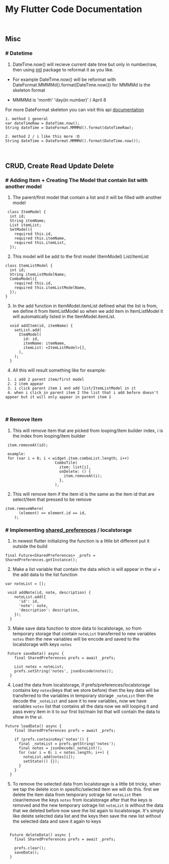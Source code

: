 # My Flutter Code Documentation 

<br />

## Misc

### # Datetime
1. DateTime.now() will recieve current date time but only in number/raw, then using [intl](https://pub.dev/packages/intl) package to reformat it as you like. 

- For example DateTime.now() will be reformat with DateFormat.MMMMd().format(DateTime.now()) for MMMMd is the skeleton format 

- MMMMd is 'month' 'day(in number)' / April 8

For more DateFormat skeleton you can visit this api [documentation](https://api.flutter.dev/flutter/intl/DateFormat-class.html) 

```
1. method 1 general
var dateTimeRaw = DateTime.now();
String dateTime = DateFormat.MMMMd().format(dateTimeRaw);

2. method 2 / i like this more :D
String dateTime = DateFormat.MMMMd().format(DateTime.now());
```


<br />


## CRUD, Create Read Update Delete

### # Adding Item + Creating The Model that contain list with another model
1. The parent/first model that contain a list and it will be filled with another model
```
 class ItemModel {
  int id;
  String itemName;
  List itemList;
  SetModel({
    required this.id,
    required this.itemName,
    required this.itemList,
  });
```

2. This model will be add to the first model (ItemModel) List/itemList 
```
class ItemListModel {
  int id;
  String itemListModelName;
  ComboModel({
    required this.id,
    required this.itemListModelName,
  });
}
```

3. In the add function in ItemModel.itemList defined what the list is from, we define it from ItemListModel so when we add item in ItemListModel it will automatically listed in the ItemModel.itemList.

```
  void addItem(id, itemName) {
    setList.add(
      ItemModel(
        id: id,
        itemName: itemName,
        itemList: <ItemListModel>[],
      ),
    );
  }
```

4. All this will result something like for example:
```
 1. i add 2 parent item/first model
 2. 2 item appear
 3. i click parent item 1 and add list/ItemListModel in it
 4. when i click in parent item 2 the list that i add before doesn't appear but it will only appear in parent item 1
```


<br />

### # Remove Item

1. This will remove item that are picked from looping/item builder index, i is the index from looping/item builder
```
 item.removeAt(id);
 
 example: 
 for (var i = 0; i < widget.item.comboList.length; i++)
                      ComboTile(
                        item: list[i],
                        onDelete: () {
                          item.removeAt(i);
                        },
                      ),
```

2. This will remove item if the item id is the same as the item id that are select/item that pressed to be remove
```
item.removeWhere(
      (element) => element.id == id,
    );
```

### # Implementing [shared_preferences](https://pub.dev/packages/shared_preferences) / localstorage
1. In newest flutter initializing the function is a little bit different put it outside the build
```
final Future<SharedPreferences> _prefs = SharedPreferences.getInstance();
```

2. Make a list variable that contain the data which is will appear in the ui + the add data to the list function
```
var noteList = [];

 void addNote(id, note, description) {
    noteList.add({
      'id': id,
      'note': note,
      'description': description,
    });
  }
```

3. Make save data function to store data to localstorage, so from temporary storage that contain `noteList` transferred to new variables `notes` then the new variables will be encode and saved to the localstorage with keys `notes`
```
 Future saveData() async {
    final SharedPreferences prefs = await _prefs;
    
    List notes = noteList;
    prefs.setString('notes', jsonEncode(notes));
  }
```

4. Load the data from localstorage, if prefs/preferences/localstorage contains key `notes`(keys that we store before) then the key data will be transferred to the variables in temporary storage `_noteList` then the decode the `_noteList` and save it to new variables, now we have variables `notes` list that contains all the data now we will looping it and pass every item in it to our first list/main list that will contain the data to show in the ui.
```
Future loadData() async {
    final SharedPreferences prefs = await _prefs;
    
    if (prefs.containsKey('notes')) {
      final _noteList = prefs.getString('notes');
      final notes = jsonDecode(_noteList!);
      for (var i = 0; i < notes.length; i++) {
        noteList.add(notes[i]);
        setState(() {});
      }
    }
  }
```

5. To remove the selected data from localstorage is a little bit tricky, when we tap the delete icon in spesific/selected item we will do this. first we delete the item data from temporary sotrage list `noteList` then clear/remove the keys `notes` from localstorage after that the keys is removed and the new temporary sotrage list `noteList` is without the data that we deleted before now save the list again to localstorage. 
It's simply like delete selected data list and the keys then save the new list without the selected data and save it again to keys
```

  Future deleteData() async {
    final SharedPreferences prefs = await _prefs;

    prefs.clear();
    saveData();
  }

```
